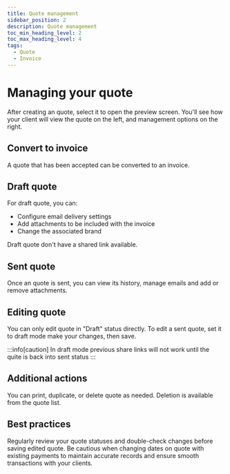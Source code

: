 ```yaml
---
title: Quote management
sidebar_position: 2
description: Quote management
toc_min_heading_level: 2
toc_max_heading_level: 4
tags:
  - Quote
  - Invoice
---
```


# Managing your quote

After creating an quote, select it to open the preview screen. You'll see how your client will view the quote on the left, and management options on the right.

## Convert to invoice

A quote that has been accepted can be converted to an invoice.

## Draft quote

For draft quote, you can:

- Configure email delivery settings
- Add attachments to be included with the invoice
- Change the associated brand

Draft quote don't have a shared link available.

## Sent quote

Once an quote is sent, you can view its history, manage emails and add or remove attachments.

## Editing quote

You can only edit quote in "Draft" status directly. To edit a sent quote, set it to draft mode make your changes, then save.

:::info[caution]
In draft mode previous share links will not work until the quite is back into sent status
:::

## Additional actions

You can print, duplicate, or delete quote as needed. Deletion is available from the quote list.

## Best practices

Regularly review your quote statuses and double-check changes before saving edited quote. Be cautious when changing dates on quote with existing payments to maintain accurate records and ensure smooth transactions with your clients.